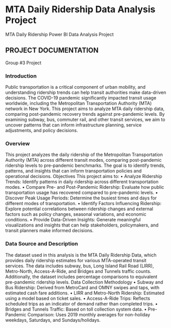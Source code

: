 # MTA Daily Ridership Data Analysis Project
MTA Daily Ridership Power BI Data Analysis Project
## PROJECT DOCUMENTATION 
Group #3 Project 
### Introduction 
Public transportation is a critical component of urban mobility, and understanding 
ridership trends can help transit authorities make data-driven decisions. The COVID-19 
pandemic significantly impacted transit usage worldwide, including the Metropolitan 
Transportation Authority (MTA) network in New York. This project aims to analyze MTA daily 
ridership data, comparing post-pandemic recovery trends against pre-pandemic levels. 
By examining subway, bus, commuter rail, and other transit services, we aim to uncover 
patterns that can inform infrastructure planning, service adjustments, and policy 
decisions. 
### Overview 
This project analyzes the daily ridership of the Metropolitan Transportation Authority (MTA) 
across different transit modes, comparing post-pandemic ridership levels to pre-pandemic 
benchmarks. The goal is to identify trends, patterns, and insights that can inform 
transportation policies and operational decisions. 
Objectives 
This project aims to: 
• Analyze Ridership Trends: Identify patterns in daily ridership across different 
transportation modes. 
• Compare Pre- and Post-Pandemic Ridership: Evaluate how public transportation 
usage has recovered compared to pre-pandemic levels. 
• Discover Peak Usage Periods: Determine the busiest times and days for different 
modes of transportation. 
• Identify Factors Influencing Ridership: Explore potential correlations between 
ridership changes and external factors such as policy changes, seasonal variations, 
and economic conditions. 
• Provide Data-Driven Insights: Generate meaningful visualizations and insights that 
can help stakeholders, policymakers, and transit planners make informed 
decisions. 
### Data Source and Description 
The dataset used in this analysis is the MTA Daily Ridership Data, which provides daily 
ridership estimates for various MTA-operated transit services. The data includes subway, 
bus, Long Island Rail Road (LIRR), Metro-North, Access-A-Ride, and Bridges and Tunnels 
traffic counts. Additionally, the dataset includes percentage comparisons to equivalent 
pre-pandemic ridership levels. 
Data Collection Methodology 
• Subway and Bus Ridership: Derived from MetroCard and OMNY swipes and taps, 
with estimated cash fare additions. 
• LIRR and Metro-North Ridership: Estimated using a model based on ticket sales. 
• Access-A-Ride Trips: Reflects scheduled trips as an indicator of demand rather 
than completed trips. 
• Bridges and Tunnels Traffic: Based on toll collection system data. 
• Pre-Pandemic Comparison: Uses 2019 monthly averages for non-holiday 
weekdays, Saturdays, and Sundays/holidays.
